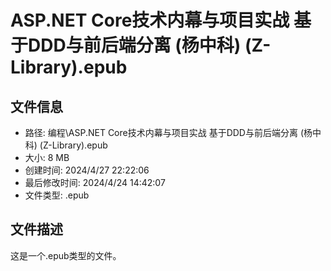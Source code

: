 ﻿# ASP.NET Core技术内幕与项目实战 基于DDD与前后端分离 (杨中科) (Z-Library).epub

## 文件信息
- 路径: 编程\ASP.NET Core技术内幕与项目实战 基于DDD与前后端分离 (杨中科) (Z-Library).epub
- 大小: 8 MB
- 创建时间: 2024/4/27 22:22:06
- 最后修改时间: 2024/4/24 14:42:07
- 文件类型: .epub

## 文件描述
这是一个.epub类型的文件。

